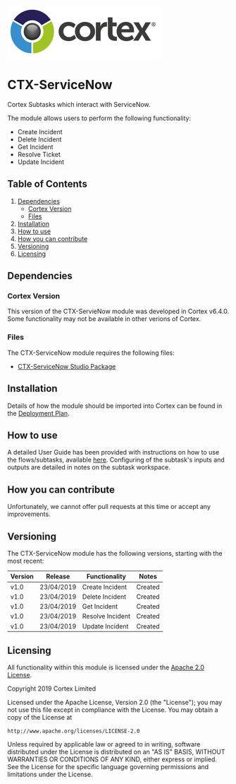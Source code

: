 <a href="https://www.cortex-ia.co.uk/" target="_blank"><img src="https://github.com/CortexIATest/CTXImages/blob/master/Cortex-350-120.png" alt="Welcome to Cortex!" width="350" height="120" border="0"></a>

# CTX-ServiceNow
Cortex Subtasks which interact with ServiceNow.

The module allows users to perform the following functionality:
* Create Incident
* Delete Incident
* Get Incident
* Resolve Ticket
* Update Incident

## Table of Contents
1) [Dependencies](#dependencies)
    * [Cortex Version](#cortex-version)
    * [Files](#files)
1) [Installation](#installation)
1) [How to use](#how-to-use)
1) [How you can contribute](#how-you-can-contribute)
1) [Versioning](#versioning)
1) [Licensing](#licensing)

## Dependencies
### Cortex Version
This version of the CTX-ServieNow module was developed in Cortex v6.4.0. Some functionality may not be available in other verions of Cortex.

### Files
The CTX-ServiceNow module requires the following files:
* [CTX-ServiceNow Studio Package](https://github.com/CortexIntelligentAutomation/CTX-ServiceNow/releases/download/v1.0/CTX-ServiceNow.studiopkg)

## Installation
Details of how the module should be imported into Cortex can be found in the [Deployment Plan](https://github.com/CortexIntelligentAutomation/CTX-ServiceNow/blob/master/CTX-ServiceNow%20-%20Deployment%20Plan.pdf).

## How to use
A detailed User Guide has been provided with instructions on how to use the flows/subtasks, available [here](https://github.com/CortexIntelligentAutomation/CTX-ServiceNow/blob/master/CTX-ServiceNow%20-%20User%20Guide.pdf). Configuring of the subtask's inputs and outputs are detailed in notes on the subtask workspace.

## How you can contribute
Unfortunately, we cannot offer pull requests at this time or accept any improvements.

## Versioning
The CTX-ServiceNow module has the following versions, starting with the most recent:

Version | Release | Functionality | Notes
------------ | ------------- | ----------- | -----------
v1.0 | 23/04/2019 | Create Incident | Created
v1.0 | 23/04/2019 | Delete Incident | Created
v1.0 | 23/04/2019 | Get Incident | Created
v1.0 | 23/04/2019 | Resolve Incident | Created
v1.0 | 23/04/2019 | Update Incident | Created

## Licensing
All functionality within this module is licensed under the [Apache 2.0 License](https://www.apache.org/licenses/LICENSE-2.0).

Copyright 2019 Cortex Limited

Licensed under the Apache License, Version 2.0 (the "License");
you may not use this file except in compliance with the License.
You may obtain a copy of the License at

    http://www.apache.org/licenses/LICENSE-2.0

Unless required by applicable law or agreed to in writing, software
distributed under the License is distributed on an "AS IS" BASIS,
WITHOUT WARRANTIES OR CONDITIONS OF ANY KIND, either express or implied.
See the License for the specific language governing permissions and
limitations under the License.
